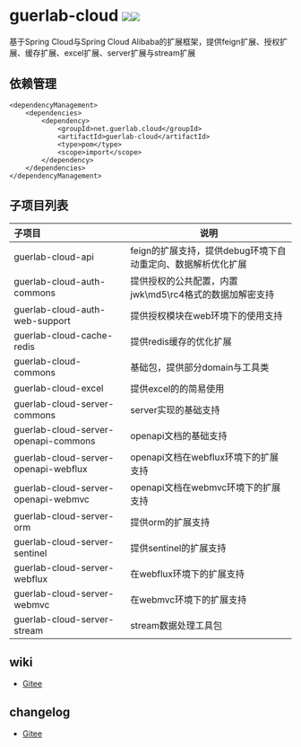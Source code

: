 # guerlab-cloud ![](https://img.shields.io/maven-central/v/net.guerlab.cloud/guerlab-cloud.svg)![](https://img.shields.io/badge/LICENSE-LGPL--3.0-brightgreen.svg)

基于Spring Cloud与Spring Cloud Alibaba的扩展框架，提供feign扩展、授权扩展、缓存扩展、excel扩展、server扩展与stream扩展<br>

## 依赖管理
```
<dependencyManagement>
    <dependencies>
        <dependency>
            <groupId>net.guerlab.cloud</groupId>
            <artifactId>guerlab-cloud</artifactId>
            <type>pom</type>
            <scope>import</scope>
        </dependency>
    </dependencies>
</dependencyManagement>
```

## 子项目列表

|子项目|说明|
|:--|--|
|guerlab-cloud-api|feign的扩展支持，提供debug环境下自动重定向、数据解析优化扩展|
|guerlab-cloud-auth-commons|提供授权的公共配置，内置jwk\md5\rc4格式的数据加解密支持|
|guerlab-cloud-auth-web-support|提供授权模块在web环境下的使用支持|
|guerlab-cloud-cache-redis|提供redis缓存的优化扩展|
|guerlab-cloud-commons|基础包，提供部分domain与工具类|
|guerlab-cloud-excel|提供excel的的简易使用|
|guerlab-cloud-server-commons|server实现的基础支持|
|guerlab-cloud-server-openapi-commons|openapi文档的基础支持|
|guerlab-cloud-server-openapi-webflux|openapi文档在webflux环境下的扩展支持|
|guerlab-cloud-server-openapi-webmvc|openapi文档在webmvc环境下的扩展支持|
|guerlab-cloud-server-orm|提供orm的扩展支持|
|guerlab-cloud-server-sentinel|提供sentinel的扩展支持|
|guerlab-cloud-server-webflux|在webflux环境下的扩展支持|
|guerlab-cloud-server-webmvc|在webmvc环境下的扩展支持|
|guerlab-cloud-server-stream|stream数据处理工具包|

## wiki

- [Gitee](https://gitee.com/guerlab_net/guerlab-cloud/wikis/pages)

## changelog

- [Gitee](https://gitee.com/guerlab_net/guerlab-cloud/wikis/pages)
